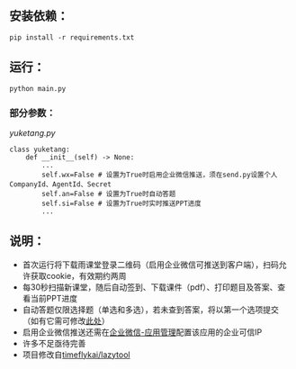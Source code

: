安装依赖：
--
```shell
pip install -r requirements.txt 
```

运行：
--
```shell
python main.py
```

### 部分参数：
*yuketang.py*
```shell
class yuketang:
    def __init__(self) -> None:
        ...
        self.wx=False # 设置为True时启用企业微信推送，须在send.py设置个人CompanyId、AgentId、Secret
        self.an=False # 设置为True时自动答题
        self.si=False # 设置为True时实时推送PPT进度
        ...
```

说明：
--
 - 首次运行将下载雨课堂登录二维码（启用企业微信可推送到客户端），扫码允许获取cookie，有效期约两周<br>
 - 每30秒扫描新课堂，随后自动签到、下载课件（pdf）、打印题目及答案、查看当前PPT进度<br>
 - 自动答题仅限选择题（单选和多选），若未查到答案，将以第一个选项提交（如有它需可修改[此处](https://github.com/thuhollow2/Hetangyuketang/blob/main/yuketang.py#L242-L243)）<br>
 - 启用企业微信推送还需在[企业微信-应用管理](https://work.weixin.qq.com/wework_admin/frame#apps)配置该应用的企业可信IP<br>
 - 许多不足亟待完善<br>
 - 项目修改自[timeflykai/lazytool](https://github.com/timeflykai/lazytool/tree/main)
